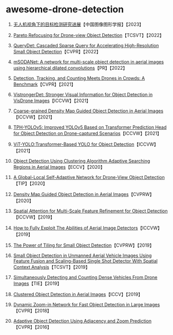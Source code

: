 # awesome-drone-detection

1. [无人机视角下的目标检测研究进展](http://www.cjig.cn/jig/ch/reader/view_abstract.aspx?flag=2&file_no=202208160000003&journal_id=jig)【中国图像图形学报】【2023】

2. [Pareto Refocusing for Drone-view Object Detection](https://ieeexplore.ieee.org/document/9905640)【TCSVT】【2022】
3. [QueryDet: Cascaded Sparse Query for Accelerating High-Resolution Small Object Detection](https://arxiv.org/abs/2103.09136)【CVPR】【2022】
4. [mSODANet: A network for multi-scale object detection in aerial images using hierarchical dilated convolutions](https://www.sciencedirect.com/science/article/pii/S0031320322000292)【PR】【2022】
5. [Detection, Tracking, and Counting Meets Drones in Crowds: A Benchmark](https://arxiv.org/abs/2105.02440)【CVPR】【2021】
6. [VistrongerDet: Stronger Visual Information for Object Detection in VisDrone Images](https://ieeexplore.ieee.org/document/9607555)【ICCVW】【2021】
7. [Coarse-grained Density Map Guided Object Detection in Aerial Images](https://ieeexplore.ieee.org/document/9607840)【ICCVW】【2021】
8. [TPH-YOLOv5: Improved YOLOv5 Based on Transformer Prediction Head for Object Detection on Drone-captured Scenarios](https://arxiv.org/abs/2108.11539)【ICCVW】【2021】
9. [ViT-YOLO:Transformer-Based YOLO for Object Detection](https://ieeexplore.ieee.org/document/9607536)【ICCVW】【2021】
10. [Object Detection Using Clustering Algorithm Adaptive Searching Regions in Aerial Images](https://link.springer.com/chapter/10.1007/978-3-030-66823-5_39)【ECCV】【2020】
11. [A Global-Local Self-Adaptive Network for Drone-View Object Detection](https://ieeexplore.ieee.org/document/9305976)【TIP】【2020】
12. [Density Map Guided Object Detection in Aerial Images](https://arxiv.org/abs/2004.05520)【CVPRW】【2020】
13. [Spatial Attention for Multi-Scale Feature Refinement for Object Detection](https://openaccess.thecvf.com/content_ICCVW_2019/papers/VISDrone/Wang_Spatial_Attention_for_Multi-Scale_Feature_Refinement_for_Object_Detection_ICCVW_2019_paper.pdf)【ICCVW】【2019】
14. [How to Fully Exploit The Abilities of Aerial Image Detectors](https://ieeexplore.ieee.org/document/9022557)【ICCVW】【2019】
15. [The Power of Tiling for Small Object Detection](https://ieeexplore.ieee.org/document/9025422)【CVPRW】【2019】
16. [Small Object Detection in Unmanned Aerial Vehicle Images Using Feature Fusion and Scaling-Based Single Shot Detector With Spatial Context Analysis](https://ieeexplore.ieee.org/document/8672115)【TCSVT】【2019】
17. [Simultaneously Detecting and Counting Dense Vehicles From Drone Images](https://ieeexplore.ieee.org/document/8648370)【TIE】【2019】
18. [Clustered Object Detection in Aerial Images](https://arxiv.org/abs/1904.08008)【ICCV】【2019】
19. [Dynamic Zoom-in Network for Fast Object Detection in Large Images](https://arxiv.org/abs/1711.05187)【CVPR】【2018】
20. [Adaptive Object Detection Using Adjacency and Zoom Prediction](https://arxiv.org/abs/1512.07711)【CVPR】【2016】
